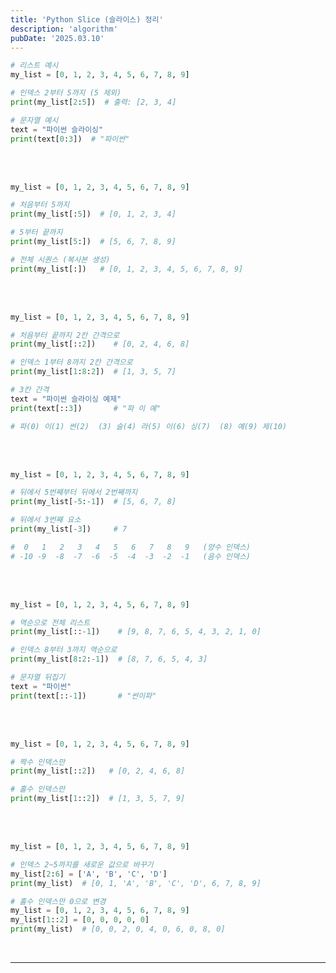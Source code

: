 ```yaml
---
title: 'Python Slice (슬라이스) 정리'
description: 'algorithm'
pubDate: '2025.03.10'
---
```


```python
# 리스트 예시
my_list = [0, 1, 2, 3, 4, 5, 6, 7, 8, 9]

# 인덱스 2부터 5까지 (5 제외)
print(my_list[2:5])  # 출력: [2, 3, 4]

# 문자열 예시
text = "파이썬 슬라이싱"
print(text[0:3])  # "파이썬"
```

<br>

<br>

```python
my_list = [0, 1, 2, 3, 4, 5, 6, 7, 8, 9]

# 처음부터 5까지
print(my_list[:5])  # [0, 1, 2, 3, 4]

# 5부터 끝까지
print(my_list[5:])  # [5, 6, 7, 8, 9]

# 전체 시퀀스 (복사본 생성)
print(my_list[:])   # [0, 1, 2, 3, 4, 5, 6, 7, 8, 9]
```

<br>

<br>

```python
my_list = [0, 1, 2, 3, 4, 5, 6, 7, 8, 9]

# 처음부터 끝까지 2칸 간격으로
print(my_list[::2])    # [0, 2, 4, 6, 8]

# 인덱스 1부터 8까지 2칸 간격으로
print(my_list[1:8:2])  # [1, 3, 5, 7]

# 3칸 간격
text = "파이썬 슬라이싱 예제"
print(text[::3])       # "파 이 예"

# 파(0) 이(1) 썬(2)  (3) 슬(4) 라(5) 이(6) 싱(7)  (8) 예(9) 제(10)
```

<br>

<br>

```python
my_list = [0, 1, 2, 3, 4, 5, 6, 7, 8, 9]

# 뒤에서 5번째부터 뒤에서 2번째까지
print(my_list[-5:-1])  # [5, 6, 7, 8]

# 뒤에서 3번째 요소
print(my_list[-3])     # 7

#  0   1   2   3   4   5   6   7   8   9   (양수 인덱스)
# -10 -9  -8  -7  -6  -5  -4  -3  -2  -1   (음수 인덱스)
```

<br>

<br>

```python
my_list = [0, 1, 2, 3, 4, 5, 6, 7, 8, 9]

# 역순으로 전체 리스트
print(my_list[::-1])    # [9, 8, 7, 6, 5, 4, 3, 2, 1, 0]

# 인덱스 8부터 3까지 역순으로
print(my_list[8:2:-1])  # [8, 7, 6, 5, 4, 3]

# 문자열 뒤집기
text = "파이썬"
print(text[::-1])       # "썬이파"
```

<br>

<br>

```python
my_list = [0, 1, 2, 3, 4, 5, 6, 7, 8, 9]

# 짝수 인덱스만
print(my_list[::2])   # [0, 2, 4, 6, 8]

# 홀수 인덱스만
print(my_list[1::2])  # [1, 3, 5, 7, 9]
```

<br>

<br>

```python
my_list = [0, 1, 2, 3, 4, 5, 6, 7, 8, 9]

# 인덱스 2~5까지를 새로운 값으로 바꾸기
my_list[2:6] = ['A', 'B', 'C', 'D']
print(my_list)  # [0, 1, 'A', 'B', 'C', 'D', 6, 7, 8, 9]

# 홀수 인덱스만 0으로 변경
my_list = [0, 1, 2, 3, 4, 5, 6, 7, 8, 9]
my_list[1::2] = [0, 0, 0, 0, 0]
print(my_list)  # [0, 0, 2, 0, 4, 0, 6, 0, 8, 0]
```

<br>

---

<style>
  h1 {
      font-size: 1.8em;
      margin-bottom: 20px;
      color: #34495E;
      }
</style>

<script src="https://utteranc.es/client.js"
        repo="tjsgh1217/tjsgh1217.github.io"
        issue-term="pathname"
        theme="github-light"
        crossorigin="anonymous"
        async>
</script>

